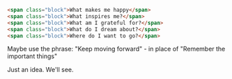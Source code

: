 ```html
<span class="block">What makes me happy</span>
<span class="block">What inspires me?</span>
<span class="block">What am I grateful for?</span>
<span class="block">What do I dream about?</span>
<span class="block">Where do I want to go?</span>
```

Maybe use the phrase: "Keep moving forward" - in place of "Remember the important things"

Just an idea. We'll see.
